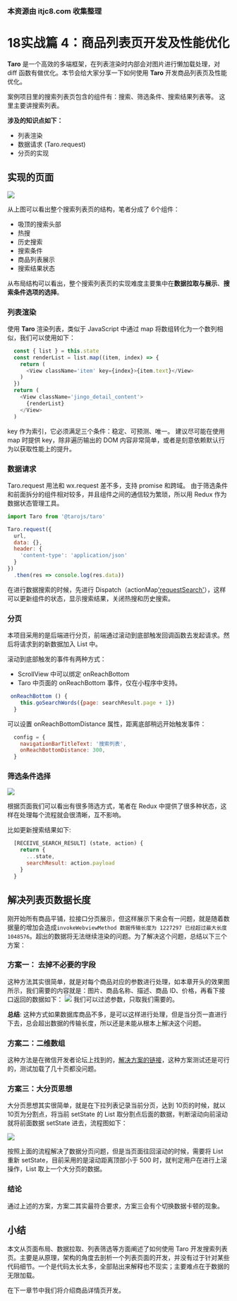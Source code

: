 ### 本资源由 itjc8.com 收集整理
# 18实战篇 4：商品列表页开发及性能优化

**Taro** 是一个高效的多端框架，在列表渲染时内部会对图片进行懒加载处理，对 diff 函数有做优化。本节会给大家分享一下如何使用 **Taro** 开发商品列表页及性能优化。

案例项目里的搜索列表页包含的组件有：搜索、筛选条件、搜索结果列表等。
这里主要讲搜索列表。

**涉及的知识点如下：**

* 列表渲染
* 数据请求 (Taro.request)
* 分页的实现

## 实现的页面


![](https://user-gold-cdn.xitu.io/2018/10/11/166626fd54514479?w=790&h=1348&f=png&s=311592)

从上图可以看出整个搜索列表页的结构，笔者分成了 6个组件：

* 吸顶的搜索头部
* 热搜
* 历史搜索
* 搜索条件
* 商品列表展示
* 搜索结果状态

从布局结构可以看出，整个搜索列表页的实现难度主要集中在**数据拉取与展示**、**搜索条件选项的选择**。

### 列表渲染

使用 **Taro** 渲染列表，类似于 JavaScript 中通过 map 将数组转化为一个数列相似，我们可以使用如下：

``` JavaScript
  const { list } = this.state
  const renderList = list.map((item, index) => {
    return (
      <View className='item' key={index}>{item.text}</View>
    )
  })
  return (  
    <View className='jingo_detail_content'>
      {renderList}
    </View>
  )
```

key 作为索引，它必须满足三个条件：稳定、可预测、唯一。
建议尽可能在使用 map 时提供 key，除非遍历输出的 DOM 内容非常简单，或者是刻意依赖默认行为以获取性能上的提升。

### 数据请求

Taro.request 用法和 wx.request 差不多，支持 promise 和跨域。
由于筛选条件和前面拆分的组件相对较多，并且组件之间的通信较为繁琐，所以用 Redux 作为数据状态管理工具。

``` JavaScript
import Taro from '@tarojs/taro'

Taro.request({
  url,
  data: {},
  header: {
    'content-type': 'application/json'
  }
})
  .then(res => console.log(res.data))
```
在进行数据搜索的时候，先进行 Dispatch（actionMap['requestSearch']()），这样可以更新组件的状态，显示搜索结果，关闭热搜和历史搜索。

### 分页

本项目采用的是后端进行分页，前端通过滚动到底部触发回调函数去发起请求。然后将请求到的新数据加入 List 中。

滚动到底部触发的事件有两种方式：

* ScrollView 中可以绑定 onReachBottom
* Taro 中页面的 onReachBottom 事件，仅在小程序中支持。

``` JavaScript
 onReachBottom () {
    this.goSearchWords({page: searchResult.page + 1})
  }
```

可以设置 onReachBottomDistance 属性，距离底部稍远开始触发事件：
```JavaScript
  config = {
    navigationBarTitleText: '搜索列表',
    onReachBottomDistance: 300,
  }
```

### 筛选条件选择

![](https://user-gold-cdn.xitu.io/2018/10/11/166627054d92a266?w=1080&h=1920&f=png&s=240672)

根据页面我们可以看出有很多筛选方式，笔者在 Redux 中提供了很多种状态，这样在处理每个流程就会很清晰，互不影响。

比如更新搜索结果如下:

``` JavaScript
  [RECEIVE_SEARCH_RESULT] (state, action) {
    return {
      ...state,
      searchResult: action.payload
    }
  }
```

## 解决列表页数据长度

刚开始所有商品平铺，拉接口分页展示，但这样展示下来会有一问题，就是随着数据量的增加会造成`invokeWebviewMethod 数据传输长度为 1227297 已经超过最大长度 1048576`。超出的数据将无法继续渲染的问题。为了解决这个问题，总结以下三个方案：

### 方案一： 去掉不必要的字段

这种方法其实很简单，就是对每个商品对应的参数进行处理，如本章开头的效果图所示，我们需要的内容就是：图片、商品名称、描述、商品 ID、价格，再看下接口返回的数据如下：
![](https://user-gold-cdn.xitu.io/2018/10/8/166516c52562fa2b?w=1454&h=884&f=jpeg&s=252020)
我们可以过滤参数，只取我们需要的。

**总结**: 这种方式如果数据库商品不多，是可以这样进行处理，但是当分页一直进行下去，总会超出数据的传输长度，所以还是未能从根本上解决这个问题。

### 方案二：二维数组

这种方法是在微信开发者论坛上找到的，[解决方案的链接](https://developers.weixin.qq.com/blogdetail?action=get_post_info&docid=000222e78f0d38e3552636d5056804&token=16804411&lang=zh_CN)，这种方案测试还是可行的，测试加载了几十页都没问题。

### 方案三：大分页思想

大分页思想其实很简单，就是在下拉列表记录当前分页，达到 10页的时候，就以 10页为分割点，将当前 setState 的 List 取分割点后面的数据，判断滚动向前滚动就将前面数据 setState 进去，流程图如下：

![](https://user-gold-cdn.xitu.io/2018/10/8/166516c5258f7a84?w=1362&h=752&f=jpeg&s=91288)

按照上面的流程解决了数据分页问题，但是当页面往回滚动的时候，需要将 List 重新 setState，目前采用的是滚动距离顶部小于 500 时，就判定用户在进行上滚操作，List 取上一个大分页的数据。
### 结论

通过上述的方案，方案二其实最符合要求，方案三会有个切换数据卡顿的现象。

## 小结

本文从页面布局、数据拉取、列表筛选等方面阐述了如何使用 Taro 开发搜索列表页。主要是从原理，架构的角度去剖析一个列表页面的开发，并没有过于针对某些代码细节。一个是代码太长太多，全部贴出来解释也不现实；主要难点在于数据的无限加载。

在下一章节中我们将介绍商品详情页开发。
